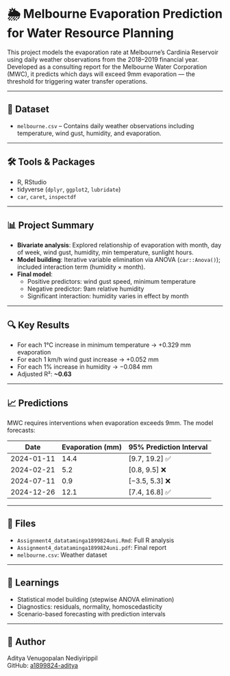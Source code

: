 # 🌦️ Melbourne Evaporation Prediction for Water Resource Planning

This project models the evaporation rate at Melbourne’s Cardinia Reservoir using daily weather observations from the 2018–2019 financial year. Developed as a consulting report for the Melbourne Water Corporation (MWC), it predicts which days will exceed 9mm evaporation — the threshold for triggering water transfer operations.

---

## 📄 Dataset
- `melbourne.csv` – Contains daily weather observations including temperature, wind gust, humidity, and evaporation.

---

## 🛠 Tools & Packages
- R, RStudio  
- tidyverse (`dplyr`, `ggplot2`, `lubridate`)  
- `car`, `caret`, `inspectdf`

---

## 📊 Project Summary
- **Bivariate analysis**: Explored relationship of evaporation with month, day of week, wind gust, humidity, min temperature, sunlight hours.  
- **Model building**: Iterative variable elimination via ANOVA (`car::Anova()`); included interaction term (humidity × month).  
- **Final model**:  
  - Positive predictors: wind gust speed, minimum temperature  
  - Negative predictor: 9am relative humidity  
  - Significant interaction: humidity varies in effect by month

---

## 🔍 Key Results
- For each 1°C increase in minimum temperature → +0.329 mm evaporation  
- For each 1 km/h wind gust increase → +0.052 mm  
- For each 1% increase in humidity → −0.084 mm  
- Adjusted R²: **~0.63**

---

## 📈 Predictions
MWC requires interventions when evaporation exceeds 9mm. The model forecasts:

| Date         | Evaporation (mm) | 95% Prediction Interval |
|--------------|------------------|--------------------------|
| 2024-01-11   | 14.4             | [9.7, 19.2] ✅ |
| 2024-02-21   | 5.2              | [0.8, 9.5] ❌ |
| 2024-07-11   | 0.9              | [−3.5, 5.3] ❌ |
| 2024-12-26   | 12.1             | [7.4, 16.8] ✅ |

---

## 📁 Files
- `Assignment4_datataminga1899824uni.Rmd`: Full R analysis  
- `Assignment4_datataminga1899824uni.pdf`: Final report  
- `melbourne.csv`: Weather dataset

---

## 🧠 Learnings
- Statistical model building (stepwise ANOVA elimination)  
- Diagnostics: residuals, normality, homoscedasticity  
- Scenario-based forecasting with prediction intervals

---

## 👤 Author
Aditya Venugopalan Nediyirippil  
GitHub: [a1899824-aditya](https://github.com/a1899824-aditya)
